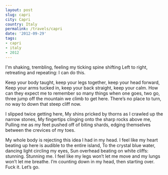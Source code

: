 ```yaml
---
layout: post
slug: capri
city: Capri
country: Italy
permalink: /travels/capri
date: '2012-09-29'
tags:
- capri
- italy
- 2012
---
```

I'm shaking, trembling, feeling my ticking spine shifting
Left to right, retreating and repeating: I can do this.

Keep your body taught, keep your legs together, keep your head forward,
Keep your arms tucked in, keep your back straight, keep your calm.
How can they expect me to remember so many things when
one goes, two go, three jump off the mountain we climb to get here.
There’s no place to turn, no way to down that steep cliff now.

I slipped twice getting here,
My shins pricked by thorns as I crawled up the narrow stones,
My fingertips clinging onto the sharp rocks above me,
Pulling me as my feet pushed off of biting shards,
edging themselves between the crevices of my toes.

My whole body is rejecting this idea I had in my head.
I feel like my heart beating up here is audible to the entire island,
To the crystal blue water, dancing light circling my eyes,
Sun overhead beating on white cliffs: stunning. Stunning me.
I feel like my legs won’t let me move and my lungs won’t let me breathe.
I’m  counting down in my head, then starting over.
Fuck it. Let’s go.

